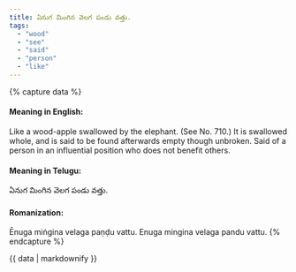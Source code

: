 ```yaml
---
title: ఏనుగ మింగిన వెలగ పండు వత్తు.
tags:
  - "wood"
  - "see"
  - "said"
  - "person"
  - "like"
---
```


{% capture data %}
#### Meaning in English:
Like a wood-apple swallowed by the elephant.
(See No. 710.)
It is swallowed whole, and is said to be found afterwards empty though unbroken.
Said of a person in an influential position who does not benefit others.

#### Meaning in Telugu:
ఏనుగ మింగిన వెలగ పండు వత్తు.

#### Romanization:
Ēnuga miṅgina velaga paṇḍu vattu.
Enuga mingina velaga pandu vattu.
{% endcapture %}

{{ data | markdownify }}

